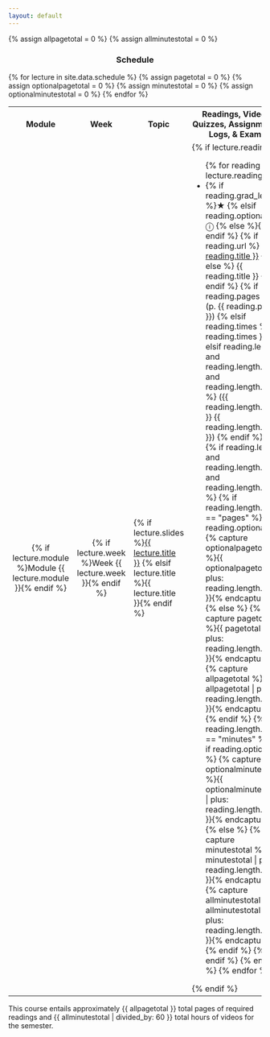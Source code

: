 ```yaml
---
layout: default
---
```


{% assign allpagetotal = 0 %}
{% assign allminutestotal = 0 %}

<!--<p>&#x24d8;=recommended supplemental</p>-->

<h3 style="text-align: center">Schedule</h3>

<table class="table table-striped"> 
  <tbody>
    <tr>
      <th style="text-align: center">Module</th>
      <th style="text-align: center">Week</th>
      <th class="col-xs-1">Topic</th>
      <th class="col-xs-5">Readings, Videos, Quizzes, Assignments, Logs, & Exams</th>
      <th class="col-xs-2">Complete prior to</th>
      <th class="col-xs-2">Totals (approximate)</th>
    </tr>
    {% for lecture in site.data.schedule %}
        {% assign pagetotal = 0 %}
        {% assign optionalpagetotal = 0 %}
        {% assign minutestotal = 0 %}
        {% assign optionalminutestotal = 0 %}
    <tr>
      <td style="text-align: center">{% if lecture.module %}Module {{ lecture.module }}{% endif %}</td>
      <td style="text-align: center">{% if lecture.week %}Week {{ lecture.week }}{% endif %}</td>
      <td>
        {% if lecture.slides %}<a href="{{ lecture.slides }}">{{ lecture.title }}</a>
        {% elsif lecture.title %}{{ lecture.title }}{% endif %}
      </td>
      <td>
        {% if lecture.reading %}
          <ul>
          {% for reading in lecture.reading %}
            <li>
            {% if reading.grad_level %}&#x2605;
            {% elsif reading.optional %}&#x24d8;
            {% else %}{% endif %}
            {% if reading.url %}
            <a href="{{ reading.url }}">{{ reading.title }}</a>
            {% else %}
            {{ reading.title }} 
            {% endif %}
            {% if reading.pages %}
            (p.&nbsp;{{ reading.pages }})
            {% elsif reading.times %}
            ({{ reading.times }})
            {% elsif reading.length and reading.length.unit and reading.length.value %}
            ({{ reading.length.value }} {{ reading.length.unit }})
            {% endif %}
            </li>
            {% if reading.length and reading.length.unit and reading.length.value %}
                {% if reading.length.unit == "pages" %}
                    {% if reading.optional %}
                        {% capture optionalpagetotal %}{{ optionalpagetotal | plus: reading.length.value }}{% endcapture %}
                    {% else %}
                        {% capture pagetotal %}{{ pagetotal | plus: reading.length.value }}{% endcapture %}
                        {% capture allpagetotal %}{{ allpagetotal | plus: reading.length.value }}{% endcapture %}
                    {% endif %}
                {% elsif reading.length.unit == "minutes" %}
                    {% if reading.optional %}
                        {% capture optionalminutestotal %}{{ optionalminutestotal | plus: reading.length.value }}{% endcapture %}
                    {% else %}
                        {% capture minutestotal %}{{ minutestotal | plus: reading.length.value }}{% endcapture %}
                        {% capture allminutestotal %}{{ allminutestotal | plus: reading.length.value }}{% endcapture %}
                    {% endif %}                
                {% endif %}
            {% endif %}
          {% endfor %}
          </ul>
        {% endif %}
      </td>
      <td>{{ lecture.date | date: "%a %b %d" }}<br/>{{ lecture.date | date: " %I %p %Z" }}</td>
      <td>
          <!--<ul class="fa-ul">-->
			  {% if pagetotal != 0 %}
			      <p>📖 {{ pagetotal }} pages</p>
			  {% endif %}
			  {% if minutestotal != 0 %}
			      <p>📺 {{ minutestotal }} minutes</p>
			  {% endif %}
			  {% if optionalpagetotal != 0 %}
			      <p>ℹ️ 📖 {{ optionalpagetotal }} pages</p>
			  {% endif %}
			  {% if optionalminutestotal != 0 %}
			      <p>ℹ️ 📺 {{ optionalminutestotal }} minutes</p>
			  {% endif %}
          <!--</ul>      -->
      </td>
    </tr>
    {% endfor %}

  </tbody>
</table>

<p>This course entails approximately {{ allpagetotal }} total pages of required readings and {{ allminutestotal | divided_by: 60 }} total hours of videos for the semester.</p>
